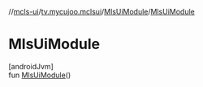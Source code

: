 //[mcls-ui](../../../index.md)/[tv.mycujoo.mclsui](../index.md)/[MlsUiModule](index.md)/[MlsUiModule](-mls-ui-module.md)

# MlsUiModule

[androidJvm]\
fun [MlsUiModule](-mls-ui-module.md)()

